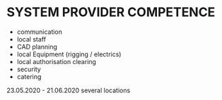 # SYSTEM PROVIDER COMPETENCE

+ communication
+ local staff
+ CAD planning
+ local Equipment (rigging / electrics)
+ local authorisation clearing
+ security
+ catering

23.05.2020 - 21.06.2020 several locations
